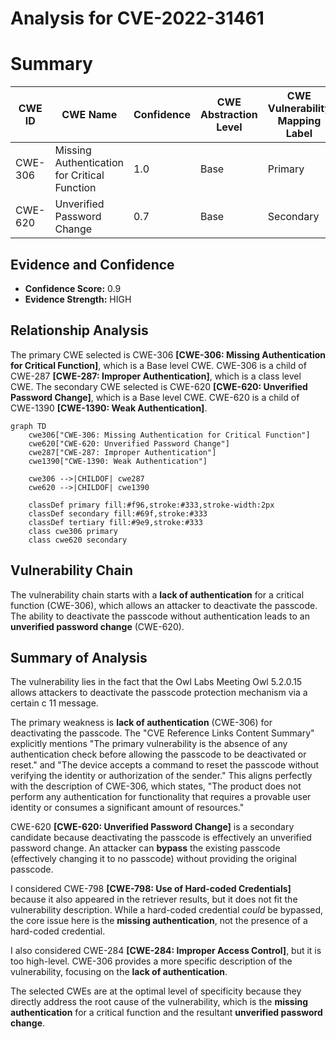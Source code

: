 # Analysis for CVE-2022-31461

# Summary
| CWE ID | CWE Name | Confidence | CWE Abstraction Level | CWE Vulnerability Mapping Label | CWE-Vulnerability Mapping Notes |
|---|---|---|---|---|---|
| CWE-306 | Missing Authentication for Critical Function | 1.0 | Base | Primary | Allowed |
| CWE-620 | Unverified Password Change | 0.7 | Base | Secondary | Allowed |

## Evidence and Confidence

*   **Confidence Score:** 0.9
*   **Evidence Strength:** HIGH

## Relationship Analysis
The primary CWE selected is CWE-306 **[CWE-306: Missing Authentication for Critical Function]**, which is a Base level CWE. CWE-306 is a child of CWE-287 **[CWE-287: Improper Authentication]**, which is a class level CWE. The secondary CWE selected is CWE-620 **[CWE-620: Unverified Password Change]**, which is a Base level CWE. CWE-620 is a child of CWE-1390 **[CWE-1390: Weak Authentication]**.

```mermaid
graph TD
    cwe306["CWE-306: Missing Authentication for Critical Function"]
    cwe620["CWE-620: Unverified Password Change"]
    cwe287["CWE-287: Improper Authentication"]
    cwe1390["CWE-1390: Weak Authentication"]

    cwe306 -->|CHILDOF| cwe287
    cwe620 -->|CHILDOF| cwe1390

    classDef primary fill:#f96,stroke:#333,stroke-width:2px
    classDef secondary fill:#69f,stroke:#333
    classDef tertiary fill:#9e9,stroke:#333
    class cwe306 primary
    class cwe620 secondary
```

## Vulnerability Chain
The vulnerability chain starts with a **lack of authentication** for a critical function (CWE-306), which allows an attacker to deactivate the passcode. The ability to deactivate the passcode without authentication leads to an **unverified password change** (CWE-620).

## Summary of Analysis
The vulnerability lies in the fact that the Owl Labs Meeting Owl 5.2.0.15 allows attackers to deactivate the passcode protection mechanism via a certain c 11 message.

The primary weakness is **lack of authentication** (CWE-306) for deactivating the passcode. The "CVE Reference Links Content Summary" explicitly mentions "The primary vulnerability is the absence of any authentication check before allowing the passcode to be deactivated or reset." and "The device accepts a command to reset the passcode without verifying the identity or authorization of the sender." This aligns perfectly with the description of CWE-306, which states, "The product does not perform any authentication for functionality that requires a provable user identity or consumes a significant amount of resources."

CWE-620 **[CWE-620: Unverified Password Change]** is a secondary candidate because deactivating the passcode is effectively an unverified password change. An attacker can **bypass** the existing passcode (effectively changing it to no passcode) without providing the original passcode.

I considered CWE-798 **[CWE-798: Use of Hard-coded Credentials]** because it also appeared in the retriever results, but it does not fit the vulnerability description. While a hard-coded credential *could* be bypassed, the core issue here is the **missing authentication**, not the presence of a hard-coded credential.

I also considered CWE-284 **[CWE-284: Improper Access Control]**, but it is too high-level. CWE-306 provides a more specific description of the vulnerability, focusing on the **lack of authentication**.

The selected CWEs are at the optimal level of specificity because they directly address the root cause of the vulnerability, which is the **missing authentication** for a critical function and the resultant **unverified password change**.